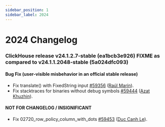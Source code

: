 ```yaml
---
sidebar_position: 1
sidebar_label: 2024
---
```


# 2024 Changelog

### ClickHouse release v24.1.2.7-stable (ea1bcb3e926) FIXME as compared to v24.1.1.2048-stable (5a024dfc093)

#### Bug Fix (user-visible misbehavior in an official stable release)

* Fix translate() with FixedString input [#59356](https://github.com/ClickHouse/ClickHouse/pull/59356) ([Raúl Marín](https://github.com/Algunenano)).
* Fix stacktraces for binaries without debug symbols [#59444](https://github.com/ClickHouse/ClickHouse/pull/59444) ([Azat Khuzhin](https://github.com/azat)).

#### NOT FOR CHANGELOG / INSIGNIFICANT

* Fix 02720_row_policy_column_with_dots [#59453](https://github.com/ClickHouse/ClickHouse/pull/59453) ([Duc Canh Le](https://github.com/canhld94)).

